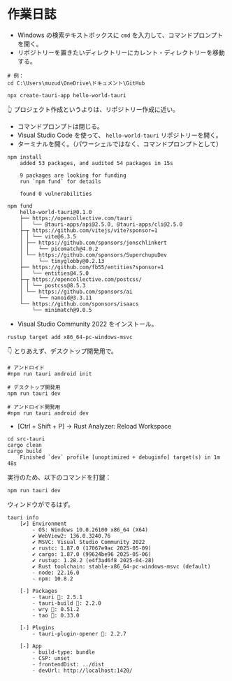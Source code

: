 # 作業日誌

* Windows の検索テキストボックスに `cmd` を入力して、コマンドプロンプトを開く。
* リポジトリーを置きたいディレクトリーにカレント・ディレクトリーを移動する。

```shell
# 例：
cd C:\Users\muzud\OneDrive\ドキュメント\GitHub
```

```shell
npx create-tauri-app hello-world-tauri
```

👆 プロジェクト作成というよりは、リポジトリー作成に近い。  

* コマンドプロンプトは閉じる。
* Visual Studio Code を使って、 `hello-world-tauri` リポジトリーを開く。
* ターミナルを開く。（パワーシェルではなく、コマンドプロンプトとして）

```shell
npm install
    added 53 packages, and audited 54 packages in 15s

    9 packages are looking for funding
    run `npm fund` for details

    found 0 vulnerabilities

npm fund
    hello-world-tauri@0.1.0
    ├── https://opencollective.com/tauri
    │   └── @tauri-apps/api@2.5.0, @tauri-apps/cli@2.5.0
    ├─┬ https://github.com/vitejs/vite?sponsor=1
    │ │ └── vite@6.3.5
    │ ├── https://github.com/sponsors/jonschlinkert
    │ │   └── picomatch@4.0.2
    │ └── https://github.com/sponsors/SuperchupuDev
    │     └── tinyglobby@0.2.13
    ├── https://github.com/fb55/entities?sponsor=1
    │   └── entities@4.5.0
    ├─┬ https://opencollective.com/postcss/
    │ │ └── postcss@8.5.3
    │ └── https://github.com/sponsors/ai
    │     └── nanoid@3.3.11
    └── https://github.com/sponsors/isaacs
        └── minimatch@9.0.5
```

* Visual Studio Community 2022 をインストール。

```shell
rustup target add x86_64-pc-windows-msvc
```

👇 とりあえず、デスクトップ開発用で。  

```shell
# アンドロイド
#npm run tauri android init

# デスクトップ開発用
npm run tauri dev

# アンドロイド開発用
#npm run tauri android dev
```

* [Ctrl + Shift + P] → Rust Analyzer: Reload Workspace

```shell
cd src-tauri
cargo clean
cargo build
    Finished `dev` profile [unoptimized + debuginfo] target(s) in 1m 48s
```

実行のため、以下のコマンドを打鍵：  

```shell
npm run tauri dev
```

ウィンドウがでるはず。  

```shell
tauri info
    [✔] Environment
        - OS: Windows 10.0.26100 x86_64 (X64)
        ✔ WebView2: 136.0.3240.76
        ✔ MSVC: Visual Studio Community 2022
        ✔ rustc: 1.87.0 (17067e9ac 2025-05-09)
        ✔ cargo: 1.87.0 (99624be96 2025-05-06)
        ✔ rustup: 1.28.2 (e4f3ad6f8 2025-04-28)
        ✔ Rust toolchain: stable-x86_64-pc-windows-msvc (default)
        - node: 22.16.0
        - npm: 10.8.2

    [-] Packages
        - tauri 🦀: 2.5.1
        - tauri-build 🦀: 2.2.0
        - wry 🦀: 0.51.2
        - tao 🦀: 0.33.0

    [-] Plugins
        - tauri-plugin-opener 🦀: 2.2.7

    [-] App
        - build-type: bundle
        - CSP: unset
        - frontendDist: ../dist
        - devUrl: http://localhost:1420/
```
